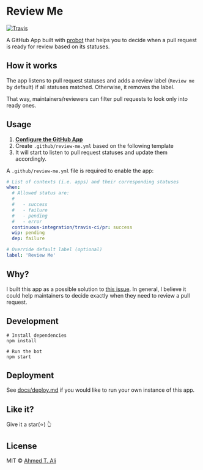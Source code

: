 # Review Me

[![Travis](https://img.shields.io/travis/ahmed-taj/probot-review-me.svg)](https://travis-ci.org/ahmed-taj/probot-review-me)

A GitHub App built with [probot](https://github.com/probot/probot) that helps you to decide when a pull request is ready for review based on its statuses.

## How it works

The app listens to pull request statuses and adds a review label (`Review me` by default) if all statuses matched. Otherwise, it removes the label.

That way, maintainers/reviewers can filter pull requests to look only into ready ones.

## Usage

1. **[Configure the GitHub App](https://github.com/apps/review-me)**
2. Create `.github/review-me.yml` based on the following template
3. It will start to listen to pull request statuses and update them accordingly.

A `.github/review-me.yml` file is required to enable the app:

```yaml
# List of contexts (i.e. apps) and their corresponding statuses
when:
  # Allowed status are:
  #
  #   - success
  #   - failure
  #   - pending
  #   - error
  continuous-integration/travis-ci/pr: success
  wip: pending
  dep: failure

# Override default label (optional)
label: 'Review Me'
```

## Why?

I built this app as a possible solution to [this issue](https://github.com/ahmed-taj/dep/issues/13). In general, I believe it could help maintainers to decide exactly when they need to review a pull request.

## Development

```
# Install dependencies
npm install

# Run the bot
npm start
```

## Deployment

See [docs/deploy.md](docs/deploy.md) if you would like to run your own instance of this app.

## Like it?

Give it a star(:star:) :point_up_2:

## License

MIT © [Ahmed T. Ali](https://github.com/ahmed-taj)
